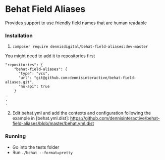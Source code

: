 # Behat Field Aliases
Provides support to use friendly field names that are human readable

### Installation
1. `composer require dennisdigital/behat-field-aliases:dev-master`

You might need to add it to repositories first
```
"repositories": {
    "behat-field-aliases": {
      "type": "vcs",
      "url": "git@github.com:dennisinteractive/behat-field-aliases.git",
      "no-api": true
    }
.
.
.
```

2. Edit behat.yml and add the contexts and configuration following the example in [behat.yml.dist]: https://github.com/dennisinteractive/behat-field-aliases/blob/master/behat.yml.dist

### Running
- Go into the tests folder
- Run `./behat --format=pretty`
